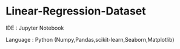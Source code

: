 # Linear-Regression-Dataset
IDE : Jupyter Notebook

Language : Python (Numpy,Pandas,scikit-learn,Seaborn,Matplotlib)
